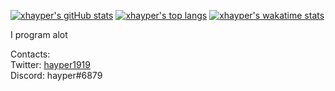 [![xhayper's gitHub stats](https://github-readme-stats.vercel.app/api?username=xhayper&theme=dark&count_private=true&show_icons=true&include_all_commits=true&bg_color=1e1e2e&text_color=cdd6f4&icon_color=cba6f7&title_color=94e2d5)](https://github.com/anuraghazra/github-readme-stats)
[![xhayper's top langs](https://github-readme-stats.vercel.app/api/top-langs/?username=xhayper&theme=dark&langs_count=10&layout=compact&exclude_repo=Rin%2Ctails-bot&bg_color=1e1e2e&text_color=cdd6f4&icon_color=cba6f7&title_color=94e2d5)](https://github.com/anuraghazra/github-readme-stats)
[![xhayper's wakatime stats](https://github-readme-stats.vercel.app/api/wakatime?username=xhayper&theme=dark&range=all_time&bg_color=1e1e2e&text_color=cdd6f4&icon_color=cba6f7&title_color=94e2d5)](https://github.com/anuraghazra/github-readme-stats)

I program alot<br>

Contacts:<br>
Twitter: [hayper1919](https://twitter.com/hayper1919)<br>
Discord: hayper#6879
